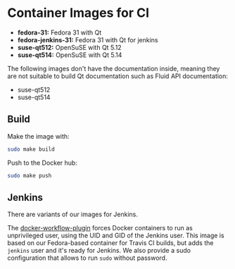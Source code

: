 Container Images for CI
=======================

 * **fedora-31:** Fedora 31 with Qt
 * **fedora-jenkins-31:** Fedora 31 with Qt for jenkins
 * **suse-qt512:** OpenSuSE with Qt 5.12
 * **suse-qt514:** OpenSuSE with Qt 5.14

The following images don't have the documentation inside, meaning they are not
suitable to build Qt documentation such as Fluid API documentation:

 * suse-qt512
 * suse-qt514

## Build

Make the image with:

```sh
sudo make build
```

Push to the Docker hub:

```sh
sudo make push
```

## Jenkins

There are variants of our images for Jenkins.

The [docker-workflow-plugin](https://github.com/jenkinsci/docker-workflow-plugin)
forces Docker containers to run as unprivileged user, using the UID and GID
of the Jenkins user.
This image is based on our Fedora-based container for Travis CI builds,
but adds the `jenkins` user and it's ready for Jenkins.  We also provide
a sudo configuration that allows to run `sudo` without password.
